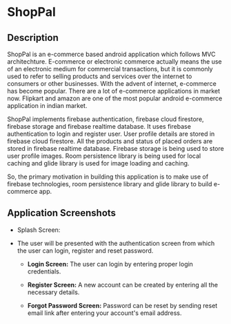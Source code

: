 # ShopPal

## Description

ShopPal is an e-commerce based android application which follows MVC architechture.
E-commerce or electronic commerce actually means the use of an electronic medium for commercial transactions, but it is commonly used to refer to selling products and services over the internet to consumers or other businesses.
With the advent of internet, e-commerce has become popular. There are a lot of e-commerce applications in market now. Flipkart and amazon are one of the most popular android e-commerce application in indian market.

ShopPal implements firebase authentication, firebase cloud firestore, firebase storage and firebase realtime database. It uses firebase authentication to login and register user. User profile details are stored in firebase cloud firestore. All the products and status of placed orders are stored in firebase realtime database. Firebase storage is being used to store user profile images. Room persistence library is being used for local caching and glide library is used for image loading and caching.

So, the primary motivation in building this application is to make use of firebase technologies, room persistence library and glide library to build e-commerce app.


## Application Screenshots

* Splash Screen:

* The user will be presented with the authentication screen from which the user can login, register and reset password.

  - **Login Screen:** The user can login by entering proper login credentials. 

  - **Register Screen:** A new account can be created by entering all the necessary details.

  - **Forgot Password Screen:**  Password can be reset by sending reset email link after entering your account's email address.


  
